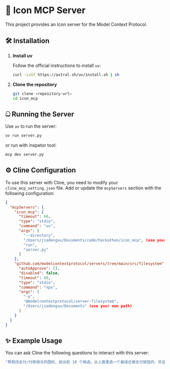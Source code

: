 # 🚀 Icon MCP Server

This project provides an Icon server for the Model Context Protocol.

## 🛠️ Installation

1.  **Install uv**

    Follow the official instructions to install `uv`:
    ```bash
    curl -LsSf https://astral.sh/uv/install.sh | sh
    ```

2.  **Clone the repository**

    ```bash
    git clone <repository-url>
    cd icon_mcp
    ```

## ධ Running the Server

Use `uv` to run the server:

```bash
uv run server.py
```

or run with inspetor tool:

```bash
mcp dev server.py 
```

## ⚙️ Cline Configuration

To use this server with Cline, you need to modify your `cline_mcp_setting.json` file. Add or update the `mcpServers` section with the following configuration:

```json
{
  "mcpServers": {
    "icon_mcp": {
      "timeout": 60,
      "type": "stdio",
      "command": "uv",
      "args": [
        "--directory",
        "/Users/jiadengxu/Documents/code/hackathon/icon_mcp", (use your own path)
        "run",
        "server.py"
      ]
    },
    "github.com/modelcontextprotocol/servers/tree/main/src/filesystem": {
      "autoApprove": [],
      "disabled": false,
      "timeout": 60,
      "type": "stdio",
      "command": "npx",
      "args": [
        "-y",
        "@modelcontextprotocol/server-filesystem",
        "/Users/jiadengxu/Documents" (use your own path)
      ]
    }
  }
}
```

## ✨ Example Usage

You can ask Cline the following questions to interact with this server:
```bash
"帮我找支付/付款相关的图标，给出前 10 个候选。从上面里选一个最适合做支付按钮的，并且把 SVG 返回给我。 save the returned SVG file to the `icons` directory here: `/Users/jiadengxu/Documents/code/hackathon/icon_mcp/icons`"
```